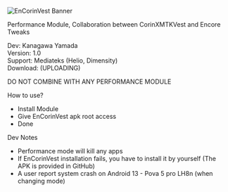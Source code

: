 ![EnCorinVest Banner](https://github.com/user-attachments/assets/6b89d32e-27bf-460b-9f4e-eb3d7aa8f6e1)

Performance Module, Collaboration between CorinXMTKVest and Encore Tweaks

Dev: Kanagawa Yamada <br />
Version: 1.0 <br />
Support: Mediateks (Helio, Dimensity) <br />
Download: (UPLOADING) <br />

DO NOT COMBINE WITH ANY PERFORMANCE MODULE

How to use? 
- Install Module
- Give EnCorinVest apk root access 
- Done

Dev Notes
- Performance mode will kill any apps
- If EnCorinVest installation fails, you have to install it by yourself (The APK is provided in GitHub)
- A user report system crash on Android 13 - Pova 5 pro LH8n (when changing mode)
